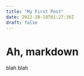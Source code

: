 ```yaml
---
title: "My First Post"
date: 2022-10-18T01:27:36Z
draft: false
---
```


# Ah, markdown

blah blah


